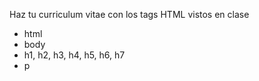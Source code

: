 Haz tu curriculum vitae con los tags HTML vistos en clase

- html
- body
- h1, h2, h3, h4, h5, h6, h7
- p

